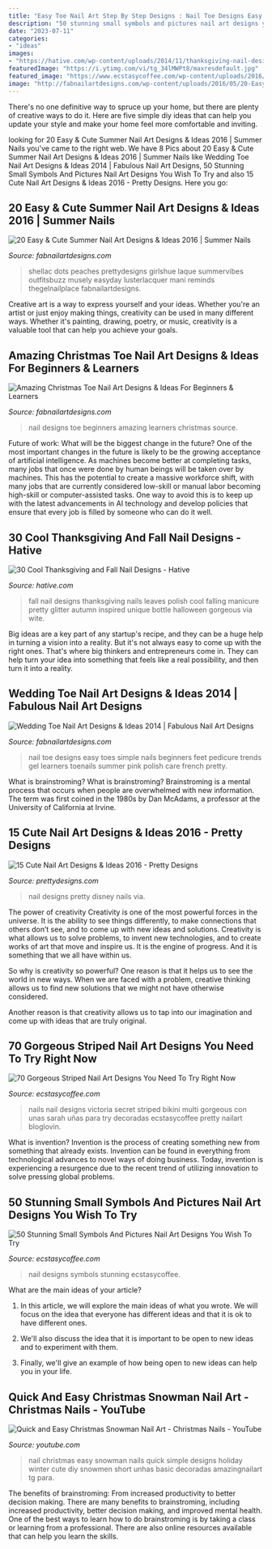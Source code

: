 ```yaml
---
title: "Easy Toe Nail Art Step By Step Designs : Nail Toe Designs Easy Toes Simple Nails Beginners Feet Pedicure Trends Gel Learners Toenails Summer Pink Polish Care French Pretty"
description: "50 stunning small symbols and pictures nail art designs you wish to try"
date: "2023-07-11"
categories:
- "ideas"
images:
- "https://hative.com/wp-content/uploads/2014/11/thanksgiving-nail-designs/18-thanksgiving-and-fall-nail-designs.jpg"
featuredImage: "https://i.ytimg.com/vi/tg_34lMWPt8/maxresdefault.jpg"
featured_image: "https://www.ecstasycoffee.com/wp-content/uploads/2016/12/Multi-colored-striped-manicure.jpg"
image: "http://fabnailartdesigns.com/wp-content/uploads/2016/05/20-Easy-Cute-Summer-Nail-Art-Designs-Ideas-2016-Summer-Nails-4.jpg"
---
```



There's no one definitive way to spruce up your home, but there are plenty of creative ways to do it. Here are five simple diy ideas that can help you update your style and make your home feel more comfortable and inviting.

	

		
looking for 20 Easy &amp; Cute Summer Nail Art Designs &amp; Ideas 2016 | Summer Nails you've came to the right web. We have 8 Pics about 20 Easy &amp; Cute Summer Nail Art Designs &amp; Ideas 2016 | Summer Nails like Wedding Toe Nail Art Designs &amp; Ideas 2014 | Fabulous Nail Art Designs, 50 Stunning Small Symbols And Pictures Nail Art Designs You Wish To Try and also 15 Cute Nail Art Designs &amp; Ideas 2016 - Pretty Designs. Here you go:
		
    
## 20 Easy &amp; Cute Summer Nail Art Designs &amp; Ideas 2016 | Summer Nails

<img loading=lazy src="http://fabnailartdesigns.com/wp-content/uploads/2016/05/20-Easy-Cute-Summer-Nail-Art-Designs-Ideas-2016-Summer-Nails-4.jpg" onerror="this.onerror=null;this.src='https://tse2.mm.bing.net/th?id=OIP.K_XfuRn8p1MVArZHvm_vHgHaHY&amp;pid=15.1';" alt="20 Easy &amp; Cute Summer Nail Art Designs &amp; Ideas 2016 | Summer Nails">

_Source: fabnailartdesigns.com_

>shellac dots peaches prettydesigns girlshue laque summervibes outfitsbuzz musely easyday lusterlacquer mani reminds thegelnailplace fabnailartdesigns. 

	

Creative art is a way to express yourself and your ideas. Whether you're an artist or just enjoy making things, creativity can be used in many different ways. Whether it's painting, drawing, poetry, or music, creativity is a valuable tool that can help you achieve your goals.

    
## Amazing Christmas Toe Nail Art Designs &amp; Ideas For Beginners &amp; Learners

<img loading=lazy src="http://fabnailartdesigns.com/wp-content/uploads/2013/11/Amazing-Toe-Nail-Art-Designs-Ideas-For-Beginners-Learners-2013-2014-9.jpg" onerror="this.onerror=null;this.src='https://tse4.mm.bing.net/th?id=OIP.GTCnv-_gvgihpzqKttYdVgHaKy&amp;pid=15.1';" alt="Amazing Christmas Toe Nail Art Designs &amp; Ideas For Beginners &amp; Learners">

_Source: fabnailartdesigns.com_

>nail designs toe beginners amazing learners christmas source. 

	

Future of work: What will be the biggest change in the future?
One of the most important changes in the future is likely to be the growing acceptance of artificial intelligence. As machines become better at completing tasks, many jobs that once were done by human beings will be taken over by machines. This has the potential to create a massive workforce shift, with many jobs that are currently considered low-skill or manual labor becoming high-skill or computer-assisted tasks. One way to avoid this is to keep up with the latest advancements in AI technology and develop policies that ensure that every job is filled by someone who can do it well.

    
## 30 Cool Thanksgiving And Fall Nail Designs - Hative

<img loading=lazy src="https://hative.com/wp-content/uploads/2014/11/thanksgiving-nail-designs/18-thanksgiving-and-fall-nail-designs.jpg" onerror="this.onerror=null;this.src='https://tse4.mm.bing.net/th?id=OIP.bpSNyEQWzOt7rDfGBEKYhQHaKx&amp;pid=15.1';" alt="30 Cool Thanksgiving and Fall Nail Designs - Hative">

_Source: hative.com_

>fall nail designs thanksgiving nails leaves polish cool falling manicure pretty glitter autumn inspired unique bottle halloween gorgeous via wite. 

	

Big ideas are a key part of any startup's recipe, and they can be a huge help in turning a vision into a reality. But it's not always easy to come up with the right ones. That's where big thinkers and entrepreneurs come in. They can help turn your idea into something that feels like a real possibility, and then turn it into a reality.

    
## Wedding Toe Nail Art Designs &amp; Ideas 2014 | Fabulous Nail Art Designs

<img loading=lazy src="https://fabnailartdesigns.com/wp-content/uploads/2014/02/Wedding-Toe-Nail-Art-Designs-Ideas-2014-6.jpg" onerror="this.onerror=null;this.src='https://tse3.mm.bing.net/th?id=OIP.wplm6AGx0Z8kl34wm5BJnAHaJ6&amp;pid=15.1';" alt="Wedding Toe Nail Art Designs &amp; Ideas 2014 | Fabulous Nail Art Designs">

_Source: fabnailartdesigns.com_

>nail toe designs easy toes simple nails beginners feet pedicure trends gel learners toenails summer pink polish care french pretty. 

	

What is brainstroming?
What is brainstroming? Brainstroming is a mental process that occurs when people are overwhelmed with new information. The term was first coined in the 1980s by Dan McAdams, a professor at the University of California at Irvine.

    
## 15 Cute Nail Art Designs &amp; Ideas 2016 - Pretty Designs

<img loading=lazy src="http://www.prettydesigns.com/wp-content/uploads/2015/08/15-cute-nail-art-designs-ideas-20169.jpg" onerror="this.onerror=null;this.src='https://tse3.mm.bing.net/th?id=OIP.tQy83QWi4AB7iBnqqJpfkQHaI2&amp;pid=15.1';" alt="15 Cute Nail Art Designs &amp; Ideas 2016 - Pretty Designs">

_Source: prettydesigns.com_

>nail designs pretty disney nails via. 

	

The power of creativity
Creativity is one of the most powerful forces in the universe. It is the ability to see things differently, to make connections that others don’t see, and to come up with new ideas and solutions.
Creativity is what allows us to solve problems, to invent new technologies, and to create works of art that move and inspire us. It is the engine of progress. And it is something that we all have within us.

So why is creativity so powerful? One reason is that it helps us to see the world in new ways. When we are faced with a problem, creative thinking allows us to find new solutions that we might not have otherwise considered.

Another reason is that creativity allows us to tap into our imagination and come up with ideas that are truly original.

    
## 70 Gorgeous Striped Nail Art Designs You Need To Try Right Now

<img loading=lazy src="https://www.ecstasycoffee.com/wp-content/uploads/2016/12/Multi-colored-striped-manicure.jpg" onerror="this.onerror=null;this.src='https://tse2.mm.bing.net/th?id=OIP.RSF491zwOinGlbtCu-V8tgHaLD&amp;pid=15.1';" alt="70 Gorgeous Striped Nail Art Designs You Need To Try Right Now">

_Source: ecstasycoffee.com_

>nails nail designs victoria secret striped bikini multi gorgeous con unas sarah uñas para try decoradas ecstasycoffee pretty nailart bloglovin. 

	

What is invention?
Invention is the process of creating something new from something that already exists. Invention can be found in everything from technological advances to novel ways of doing business. Today, invention is experiencing a resurgence due to the recent trend of utilizing innovation to solve pressing global problems.

    
## 50 Stunning Small Symbols And Pictures Nail Art Designs You Wish To Try

<img loading=lazy src="https://i2.wp.com/www.ecstasycoffee.com/wp-content/uploads/2016/10/Small-Symbols-And-Pictures-Nail-Art-Designs-45.jpg?resize=750%2C428" onerror="this.onerror=null;this.src='https://tse4.mm.bing.net/th?id=OIP.x_bqNJ-bpA2C2ZbzA_p5kwHaEO&amp;pid=15.1';" alt="50 Stunning Small Symbols And Pictures Nail Art Designs You Wish To Try">

_Source: ecstasycoffee.com_

>nail designs symbols stunning ecstasycoffee. 

	

What are the main ideas of your article?
1. In this article, we will explore the main ideas of what you wrote. We will focus on the idea that everyone has different ideas and that it is ok to have different ones.
2. We'll also discuss the idea that it is important to be open to new ideas and to experiment with them.

3. Finally, we'll give an example of how being open to new ideas can help you in your life.

    
## Quick And Easy Christmas Snowman Nail Art - Christmas Nails - YouTube

<img loading=lazy src="https://i.ytimg.com/vi/tg_34lMWPt8/maxresdefault.jpg" onerror="this.onerror=null;this.src='https://tse3.mm.bing.net/th?id=OIP.tZpf-DtImUgXvjhnaDVSTgHaEK&amp;pid=15.1';" alt="Quick and Easy Christmas Snowman Nail Art - Christmas Nails - YouTube">

_Source: youtube.com_

>nail christmas easy snowman nails quick simple designs holiday winter cute diy snowmen short unhas basic decoradas amazingnailart tg para. 

	

The benefits of brainstroming: From increased productivity to better decision making.
There are many benefits to brainstroming, including increased productivity, better decision making, and improved mental health. One of the best ways to learn how to do brainstroming is by taking a class or learning from a professional. There are also online resources available that can help you learn the skills.


